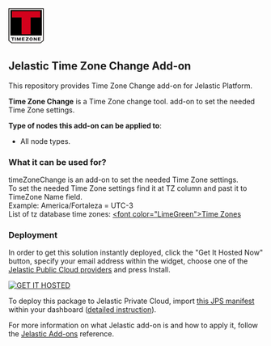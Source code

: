 [![Time Zone Change](images/timezone-logo.png)](../../../time-zone-change)
## Jelastic Time Zone Change Add-on

This repository provides Time Zone Change add-on for Jelastic Platform.

**Time Zone Change** is a Time Zone change tool. add-on to set the needed Time Zone settings.

**Type of nodes this add-on can be applied to**: 
- All node types.

### What it can be used for?
timeZoneChange is an add-on to set the needed Time Zone settings.<br />
To set the needed Time Zone settings find it at TZ column and past it to TimeZone Name field.<br />
Example: America/Fortaleza = UTC-3<br />
List of tz database time zones: <a href="https://www.google.com/fusiontables/DataSource?docid=1qJ-l1_iImMjq0pQvVquN8j5pSo7HhwAxd5NfwQc"><font color=\"LimeGreen\">Time Zones</font></a>

### Deployment

In order to get this solution instantly deployed, click the "Get It Hosted Now" button, specify your email address within the widget, choose one of the [Jelastic Public Cloud providers](https://jelastic.cloud) and press Install.

[![GET IT HOSTED](https://raw.githubusercontent.com/jelastic-jps/jpswiki/master/images/getithosted.png)](https://jelastic.com/install-application/?manifest=https%3A%2F%2Fgithub.com%2Fjelastic-jps%2Ftime-zone-change%2Fraw%2Fmaster%2Fmanifest.jps)

To deploy this package to Jelastic Private Cloud, import [this JPS manifest](../../raw/master/manifest.jps) within your dashboard ([detailed instruction](https://docs.jelastic.com/environment-export-import#import)).

For more information on what Jelastic add-on is and how to apply it, follow the [Jelastic Add-ons](https://github.com/jelastic-jps/jpswiki/wiki/Jelastic-Addons) reference.
